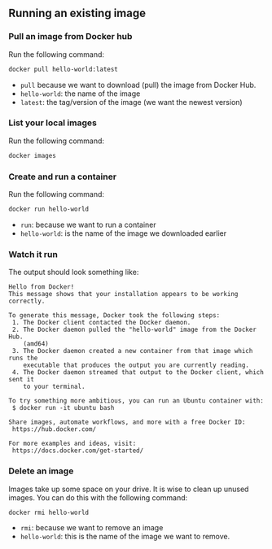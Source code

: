 ## Running an existing image

### Pull an image from Docker hub

Run the following command:

```bash
docker pull hello-world:latest
```

- `pull` because we want to download (pull) the image from Docker Hub.
- `hello-world`: the name of the image
- `latest`: the tag/version of the image (we want the newest version)

### List your local images

Run the following command:

```bash
docker images
```

### Create and run a container

Run the following command:

```bash
docker run hello-world
```

- `run`: because we want to run a container
- `hello-world`: is the name of the image we downloaded earlier

### Watch it run

The output should look something like:

```
Hello from Docker!
This message shows that your installation appears to be working correctly.

To generate this message, Docker took the following steps:
 1. The Docker client contacted the Docker daemon.
 2. The Docker daemon pulled the "hello-world" image from the Docker Hub.
    (amd64)
 3. The Docker daemon created a new container from that image which runs the
    executable that produces the output you are currently reading.
 4. The Docker daemon streamed that output to the Docker client, which sent it
    to your terminal.

To try something more ambitious, you can run an Ubuntu container with:
 $ docker run -it ubuntu bash

Share images, automate workflows, and more with a free Docker ID:
 https://hub.docker.com/

For more examples and ideas, visit:
 https://docs.docker.com/get-started/
```

### Delete an image

Images take up some space on your drive. It is wise to clean up unused images. You can do this with the following command:

```bash
docker rmi hello-world
```

- `rmi`: because we want to remove an image
- `hello-world`: this is the name of the image we want to remove.
